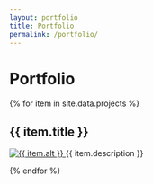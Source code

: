 ```yaml
---
layout: portfolio
title: Portfolio
permalink: /portfolio/
---
```


<h1>Portfolio</h1>

<div class="container portfolio">
    <div class="row">
{% for item in site.data.projects %}
    <div class="col-md-6 portfolio-item">
        <h2>{{ item.title }}</h2>
        <p>
            <a href="{{ item.link }}" target="_blank">
                <img alt="{{ item.alt }}" src="{{ site.baseurl }}{{ item.img }}" />
            </a>
            {{ item.description }}
        </p>
    </div>
{% endfor %}
    </div>
</div>
